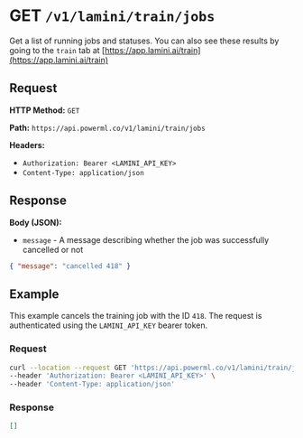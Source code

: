 # GET `/v1/lamini/train/jobs`

Get a list of running jobs and statuses. You can also see these results by going to the `train` tab at [https://app.lamini.ai/train](https://app.lamini.ai/train)

## Request

**HTTP Method:** `GET`

**Path:** `https://api.powerml.co/v1/lamini/train/jobs`

**Headers:**

- `Authorization: Bearer <LAMINI_API_KEY>`
- `Content-Type: application/json`

## Response

**Body (JSON):**

- `message` - A message describing whether the job was successfully cancelled or not

```json
{ "message": "cancelled 418" }
```

## Example

This example cancels the training job with the ID `418`. The request is authenticated using the `LAMINI_API_KEY` bearer token.

### Request

```bash
curl --location --request GET 'https://api.powerml.co/v1/lamini/train/jobs' \
--header 'Authorization: Bearer <LAMINI_API_KEY>' \
--header 'Content-Type: application/json'
```

### Response

```json
[]
```
